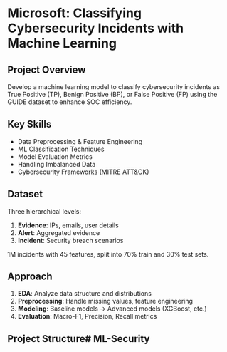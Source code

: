 # Microsoft: Classifying Cybersecurity Incidents with Machine Learning

## Project Overview
Develop a machine learning model to classify cybersecurity incidents as True Positive (TP), Benign Positive (BP), or False Positive (FP) using the GUIDE dataset to enhance SOC efficiency.

## Key Skills
- Data Preprocessing & Feature Engineering
- ML Classification Techniques
- Model Evaluation Metrics
- Handling Imbalanced Data
- Cybersecurity Frameworks (MITRE ATT&CK)

## Dataset
Three hierarchical levels:
1. **Evidence**: IPs, emails, user details
2. **Alert**: Aggregated evidence
3. **Incident**: Security breach scenarios

1M incidents with 45 features, split into 70% train and 30% test sets.

## Approach
1. **EDA**: Analyze data structure and distributions
2. **Preprocessing**: Handle missing values, feature engineering
3. **Modeling**: Baseline models → Advanced models (XGBoost, etc.)
4. **Evaluation**: Macro-F1, Precision, Recall metrics

## Project Structure# ML-Security

